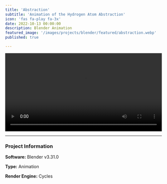 ```yaml
---
title: 'Abstraction'
subtitle: 'Animation of the Hydrogen Atom Abstraction'
icon: 'fas fa-play fa-3x'
date: 2022-10-13 00:00:00
description: Blender Animation
featured_image: '/images/projects/blender/featured/abstraction.webp'
published: true

---
```


<video controls loop autoplay style="width: 100%; height: auto;">
    <source src="/images/projects/blender/full_size/abstraction.mp4" type="video/mp4">
</video>

---

### Project Information

**Software:** Blender v3.31.0

**Type:** Animation

**Render Engine:** Cycles
